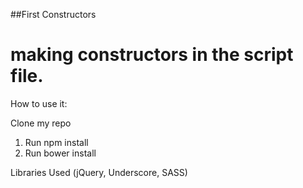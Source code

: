 ##First Constructors
# making constructors in the script file.

How to use it:

Clone my repo

1. Run npm install
2. Run bower install

Libraries Used (jQuery, Underscore, SASS)

